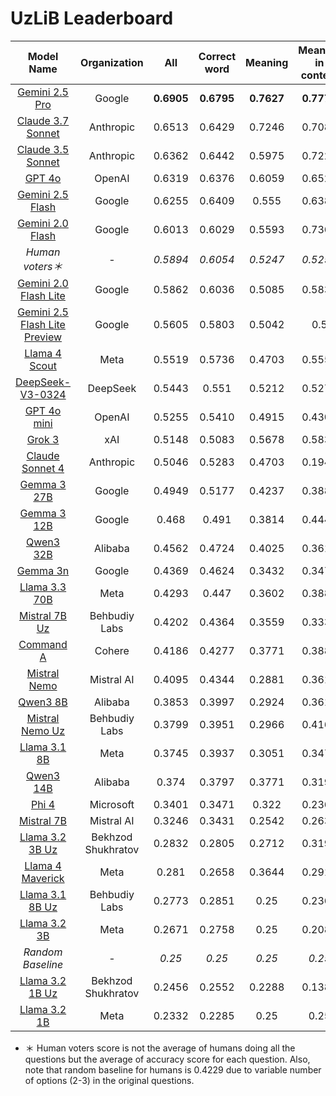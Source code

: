 # UzLiB Leaderboard

| **Model Name** | **Organization** | **All** | **Correct word** | **Meaning** | **Meaning in context** | **Fill in** |
|:--------------:|:----------------:|:-------:|:----------------:|:-----------:|:----------------------:|:-----------:|
| [Gemini 2.5 Pro](https://aistudio.google.com/prompts/new_chat?model=gemini-2.5-pro) | Google | **0.6905** | **0.6795** | **0.7627** | **0.7778** | **0.5577** |
| [Claude 3.7 Sonnet](https://www.anthropic.com/news/claude-3-7-sonnet) | Anthropic | 0.6513 | 0.6429 | 0.7246 | 0.7083 | 0.4808 |
| [Claude 3.5 Sonnet](https://www.anthropic.com/news/claude-3-5-sonnet) | Anthropic | 0.6362 | 0.6442 | 0.5975 | 0.7222 | 0.4615 |
| [GPT 4o](https://platform.openai.com/playground/chat?models=gpt-4o-2024-11-20) | OpenAI | 0.6319 | 0.6376 | 0.6059 | 0.6528 | **0.5577** |
| [Gemini 2.5 Flash](https://aistudio.google.com/prompts/new_chat?model=gemini-2.5-flash) | Google | 0.6255 | 0.6409 | 0.555 | 0.6389 | 0.4808 |
| [Gemini 2.0 Flash](https://aistudio.google.com/prompts/new_chat?model=gemini-2.0-flash-001) | Google | 0.6013 | 0.6029 | 0.5593 | 0.7361 | **0.5577** |
| *Human voters＊* | - | *0.5894* | *0.6054* | *0.5247* | *0.5254* | *0.5094* |
| [Gemini 2.0 Flash Lite](https://aistudio.google.com/prompts/new_chat?model=gemini-2.0-flash-lite-001) | Google | 0.5862 | 0.6036 | 0.5085 | 0.5833 | 0.4423 |
| [Gemini 2.5 Flash Lite Preview](https://aistudio.google.com/prompts/new_chat?model=gemini-2.5-flash-lite-preview-06-17) | Google | 0.5605 | 0.5803 | 0.5042 | 0.5 | 0.3269 |
| [Llama 4 Scout](https://huggingface.co/meta-llama/Llama-4-Scout-17B-16E-Instruct) | Meta | 0.5519 | 0.5736 | 0.4703 | 0.5556 | 0.2885 |
| [DeepSeek-V3-0324](https://huggingface.co/deepseek-ai/DeepSeek-V3-0324) | DeepSeek | 0.5443 | 0.551 | 0.5212 | 0.5278 | 0.4808 |
| [GPT 4o mini](https://platform.openai.com/playground/chat?models=gpt-4o-mini-2024-07-18) | OpenAI | 0.5255 | 0.5410 | 0.4915 | 0.4306 | 0.3654 |
| [Grok 3](https://x.ai/news/grok-3) | xAI | 0.5148 | 0.5083 | 0.5678 | 0.5833 | 0.3654 |
| [Claude Sonnet 4](https://www.anthropic.com/news/claude-4) | Anthropic | 0.5046 | 0.5283 | 0.4703 | 0.1944 | 0.4038 |
| [Gemma 3 27B](https://huggingface.co/google/gemma-3-27b-it) | Google | 0.4949 | 0.5177 | 0.4237 | 0.3889 | 0.3077 |
| [Gemma 3 12B](https://huggingface.co/google/gemma-3-12b-it) | Google | 0.468 | 0.491 | 0.3814 | 0.4444 | 0.2308 |
| [Qwen3 32B](https://huggingface.co/Qwen/Qwen3-32B) | Alibaba | 0.4562 | 0.4724 | 0.4025 | 0.3611 | 0.3654 |
| [Gemma 3n](https://aistudio.google.com/prompts/new_chat?model=gemma-3n-e4b-it) | Google | 0.4369 | 0.4624 | 0.3432 | 0.3472 | 0.25 |
| [Llama 3.3 70B](https://huggingface.co/meta-llama/Llama-3.3-70B-Instruct) | Meta | 0.4293 | 0.447 | 0.3602 | 0.3889 | 0.2885 |
| [Mistral 7B Uz](https://huggingface.co/behbudiy/Mistral-7B-Instruct-Uz) | Behbudiy Labs | 0.4202 | 0.4364 | 0.3559 | 0.3333 | 0.3654 |
| [Command A](https://huggingface.co/CohereForAI/c4ai-command-a-03-2025) | Cohere | 0.4186 | 0.4277 | 0.3771 | 0.3889 | 0.3846 |
| [Mistral Nemo](https://huggingface.co/mistralai/Mistral-Nemo-Instruct-2407) | Mistral AI | 0.4095 | 0.4344 | 0.2881 | 0.3611 | 0.3077 |
| [Qwen3 8B](https://huggingface.co/Qwen/Qwen3-8B) | Alibaba | 0.3853 | 0.3997 | 0.2924 | 0.3611 | 0.4231 |
| [Mistral Nemo Uz](https://huggingface.co/behbudiy/Mistral-Nemo-Instruct-Uz) | Behbudiy Labs | 0.3799 | 0.3951 | 0.2966 | 0.4167 | 0.2692 |
| [Llama 3.1 8B](https://huggingface.co/meta-llama/Meta-Llama-3.1-8B-Instruct) | Meta | 0.3745 | 0.3937 | 0.3051 | 0.3472 | 0.1731 |
| [Qwen3 14B](https://huggingface.co/Qwen/Qwen3-14B) | Alibaba | 0.374 | 0.3797 | 0.3771 | 0.3194 | 0.2692 |
| [Phi 4](https://huggingface.co/microsoft/phi-4) | Microsoft | 0.3401 | 0.3471 | 0.322 | 0.2361 | 0.3654 |
| [Mistral 7B](https://huggingface.co/mistralai/Mistral-7B-Instruct-v0.3) | Mistral AI | 0.3246 | 0.3431 | 0.2542 | 0.2639 | 0.1923 |
| [Llama 3.2 3B Uz](https://huggingface.co/bxod/Llama-3.2-3B-Instruct-uz) | Bekhzod Shukhratov | 0.2832 | 0.2805 | 0.2712 | 0.3194 | 0.3654 |
| [Llama 4 Maverick](https://huggingface.co/meta-llama/Llama-4-Maverick-17B-128E-Instruct) | Meta | 0.281 | 0.2658 | 0.3644 | 0.2917 | 0.3269 |
| [Llama 3.1 8B Uz](https://huggingface.co/behbudiy/Llama-3.1-8B-Instuct-Uz) | Behbudiy Labs | 0.2773 | 0.2851 | 0.25 | 0.2361 | 0.2308 |
| [Llama 3.2 3B](https://huggingface.co/meta-llama/Llama-3.2-3B-Instruct) | Meta | 0.2671 | 0.2758 | 0.25 | 0.2083 | 0.1731 |
| *Random Baseline* | - | *0.25* | *0.25* | *0.25* | *0.25* | *0.25* |
| [Llama 3.2 1B Uz](https://huggingface.co/bxod/Llama-3.2-1B-Instruct-uz) | Bekhzod Shukhratov | 0.2456 | 0.2552 | 0.2288 | 0.1389 | 0.1923 |
| [Llama 3.2 1B](https://huggingface.co/meta-llama/Llama-3.2-1B-Instruct) | Meta | 0.2332 | 0.2285 | 0.25 | 0.25 | 0.2692 |

* ＊ Human voters score is not the average of humans doing all the questions but the average of accuracy score for each question. Also, note that random baseline for humans is 0.4229 due to variable number of options (2-3) in the original questions.